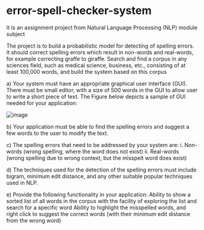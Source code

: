 # error-spell-checker-system

It is an assignment project from Natural Language Processing (NLP) module subject

The project is to build a probabilistic model for detecting of spelling errors. 
It should correct spelling errors which result in non-words and real-words, for example correcting graffe to giraffe. 
Search and find a corpus in any sciences field, such as medical science, business, etc., consisting of at least 100,000 words, and build the system based on this corpus

a)	Your system must have an appropriate graphical user interface (GUI). There must be small editor, with a size of 500 words in the GUI to allow user to write a short piece of text. The Figure below depicts a sample of GUI needed for your application:

![image](https://user-images.githubusercontent.com/43923087/128842506-76cc849d-a464-40a5-8ee7-cc97bed09019.png)


b)	Your application must be able to find the spelling errors and suggest a few words to the user to modify the text. 

c)	The spelling errors that need to be addressed by your system are:
i.	Non-words (wrong spelling, where the word does not exist)
ii.	Real-words (wrong spelling due to wrong context, but the misspelt word does exist)

d)	The techniques used for the detection of the spelling errors must include bigram, minimum edit distance, and any other suitable popular techniques used in NLP. 

e)	Provide the following functionality in your application: 
Ability to show a sorted list of all words in the corpus with the facility of exploring the list and search for a specific word Ability to highlight the misspelled words, and right click to suggest the correct words (with their minimum edit distance from the wrong word)
